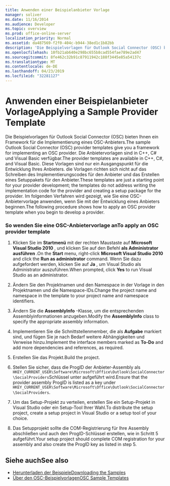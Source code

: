 ```yaml
---
title: Anwenden einer Beispielanbieter Vorlage
manager: soliver
ms.date: 11/16/2014
ms.audience: Developer
ms.topic: overview
ms.prod: office-online-server
localization_priority: Normal
ms.assetid: da487569-f2f0-404c-b944-38ed1c1b82bb
description: 'Die Beispielvorlagen für Outlook Social Connector (OSC) bieten Ihnen ein Framework für die Implementierung eines OSC-Anbieters. '
ms.openlocfilehash: 10fb21ab640e298bc655b8cad554fae789e2ad47
ms.sourcegitcommit: 8fe462c32b91c87911942c188f3445e85a54137c
ms.translationtype: MT
ms.contentlocale: de-DE
ms.lasthandoff: 04/23/2019
ms.locfileid: "32281127"
---
```

# <a name="applying-a-sample-provider-template"></a><span data-ttu-id="fa203-103">Anwenden einer Beispielanbieter Vorlage</span><span class="sxs-lookup"><span data-stu-id="fa203-103">Applying a Sample Provider Template</span></span>

<span data-ttu-id="fa203-104">Die Beispielvorlagen für Outlook Social Connector (OSC) bieten Ihnen ein Framework für die Implementierung eines OSC-Anbieters.</span><span class="sxs-lookup"><span data-stu-id="fa203-104">The sample Outlook Social Connector (OSC) provider templates give you a framework for implementing an OSC provider.</span></span> <span data-ttu-id="fa203-105">Die Anbietervorlagen sind in C++, C# und Visual Basic verfügbar.</span><span class="sxs-lookup"><span data-stu-id="fa203-105">The provider templates are available in C++, C#, and Visual Basic.</span></span> <span data-ttu-id="fa203-106">Diese Vorlagen sind nur ein Ausgangspunkt für die Entwicklung Ihres Anbieters. die Vorlagen richten sich nicht auf das Schreiben des Implementierungscodes für den Anbieter und das Erstellen eines Setuppakets für den Anbieter.</span><span class="sxs-lookup"><span data-stu-id="fa203-106">These templates are just a starting point for your provider development; the templates do not address writing the implementation code for the provider and creating a setup package for the provider.</span></span> <span data-ttu-id="fa203-107">Im folgenden Verfahren wird gezeigt, wie Sie eine OSC-Anbietervorlage anwenden, wenn Sie mit der Entwicklung eines Anbieters beginnen.</span><span class="sxs-lookup"><span data-stu-id="fa203-107">The following procedure shows how to apply an OSC provider template when you begin to develop a provider.</span></span>
  
### <a name="to-apply-an-osc-provider-template"></a><span data-ttu-id="fa203-108">So wenden Sie eine OSC-Anbietervorlage an</span><span class="sxs-lookup"><span data-stu-id="fa203-108">To apply an OSC provider template</span></span>

1. <span data-ttu-id="fa203-109">Klicken Sie im **Startmenü** mit der rechten Maustaste auf **Microsoft Visual Studio 2010** , und klicken Sie auf den Befehl **als Administrator ausführen** .</span><span class="sxs-lookup"><span data-stu-id="fa203-109">On the **Start** menu, right-click **Microsoft Visual Studio 2010** and click the **Run as administrator** command.</span></span> <span data-ttu-id="fa203-110">Wenn Sie dazu aufgefordert werden, klicken Sie auf **Ja** , um Visual Studio als Administrator auszuführen.</span><span class="sxs-lookup"><span data-stu-id="fa203-110">When prompted, click **Yes** to run Visual Studio as an administrator.</span></span> 
    
2. <span data-ttu-id="fa203-111">Ändern Sie den Projektnamen und den Namespace in der Vorlage in den Projektnamen und die Namespace-IDs.</span><span class="sxs-lookup"><span data-stu-id="fa203-111">Change the project name and namespace in the template to your project name and namespace identifiers.</span></span>
    
3. <span data-ttu-id="fa203-112">Ändern Sie die **AssemblyInfo** -Klasse, um die entsprechenden Assemblyinformationen anzugeben.</span><span class="sxs-lookup"><span data-stu-id="fa203-112">Modify the **AssemblyInfo** class to specify the appropriate assembly information.</span></span> 
    
4. <span data-ttu-id="fa203-113">Implementieren Sie die Schnittstellenmember, die als **Aufgabe** markiert sind, und fügen Sie je nach Bedarf weitere Abhängigkeiten und Verweise hinzu.</span><span class="sxs-lookup"><span data-stu-id="fa203-113">Implement the interface members marked as **To-Do** and add more dependencies and references, as required.</span></span> 
    
5. <span data-ttu-id="fa203-114">Erstellen Sie das Projekt.</span><span class="sxs-lookup"><span data-stu-id="fa203-114">Build the project.</span></span>
    
6. <span data-ttu-id="fa203-115">Stellen Sie sicher, dass die ProgID der Anbieter-Assembly als `HKEY_CURRENT_USER\Software\Microsoft\Office\Outlook\SocialConnector\SocialProviders`Schlüssel unter aufgeführt wird.</span><span class="sxs-lookup"><span data-stu-id="fa203-115">Ensure that the provider assembly ProgID is listed as a key under  `HKEY_CURRENT_USER\Software\Microsoft\Office\Outlook\SocialConnector\SocialProviders`.</span></span>
    
7. <span data-ttu-id="fa203-116">Um das Setup-Projekt zu verteilen, erstellen Sie ein Setup-Projekt in Visual Studio oder ein Setup-Tool Ihrer Wahl.</span><span class="sxs-lookup"><span data-stu-id="fa203-116">To distribute the setup project, create a setup project in Visual Studio or a setup tool of your choice.</span></span>
    
8. <span data-ttu-id="fa203-117">Das Setupprojekt sollte die COM-Registrierung für Ihre Assembly abschließen und auch den ProgID-Schlüssel erstellen, wie in Schritt 5 aufgeführt.</span><span class="sxs-lookup"><span data-stu-id="fa203-117">Your setup project should complete COM registration for your assembly and also create the ProgID key as listed in step 5.</span></span>
    
## <a name="see-also"></a><span data-ttu-id="fa203-118">Siehe auch</span><span class="sxs-lookup"><span data-stu-id="fa203-118">See also</span></span>

- [<span data-ttu-id="fa203-119">Herunterladen der Beispiele</span><span class="sxs-lookup"><span data-stu-id="fa203-119">Downloading the Samples</span></span>](downloading-the-samples.md)
- [<span data-ttu-id="fa203-120">Über den OSC-Beispielvorlagen</span><span class="sxs-lookup"><span data-stu-id="fa203-120">OSC Sample Templates</span></span>](osc-sample-templates.md)

